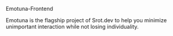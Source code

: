 Emotuna-Frontend

Emotuna is the flagship project of Srot.dev to help you minimize unimportant interaction while not losing individuality.
